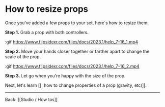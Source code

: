 # How to resize props

Once you've added a few props to your set, here's how to resize them.

**Step 1.** Grab a prop with both controllers.

:gif https://www.flipsidexr.com/files/docs/2023.1/help_7-16_1.mp4

**Step 2.** Move your hands closer together or farther apart to change the scale of the prop.

:gif https://www.flipsidexr.com/files/docs/2023.1/help_7-16_2.mp4

**Step 3.** Let go when you're happy with the size of the prop.

Next, let's learn [[: how to change properties of a prop (gravity, etc)]].


---

Back: [[Studio / How tos]]
